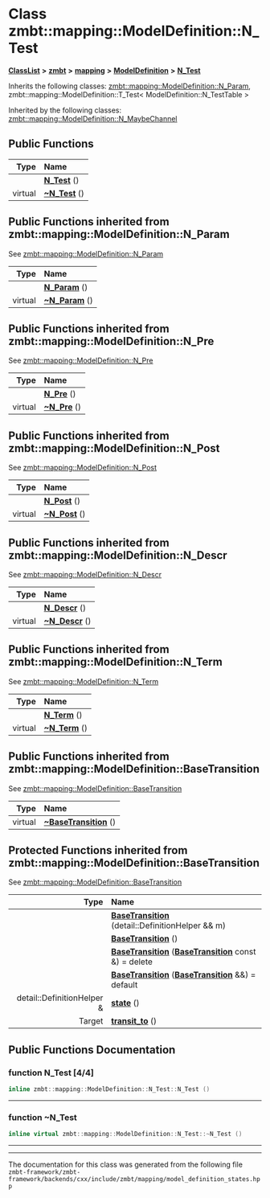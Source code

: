 

# Class zmbt::mapping::ModelDefinition::N\_Test



[**ClassList**](annotated.md) **>** [**zmbt**](namespacezmbt.md) **>** [**mapping**](namespacezmbt_1_1mapping.md) **>** [**ModelDefinition**](classzmbt_1_1mapping_1_1ModelDefinition.md) **>** [**N\_Test**](classzmbt_1_1mapping_1_1ModelDefinition_1_1N__Test.md)








Inherits the following classes: [zmbt::mapping::ModelDefinition::N\_Param](classzmbt_1_1mapping_1_1ModelDefinition_1_1N__Param.md),  zmbt::mapping::ModelDefinition::T_Test< ModelDefinition::N_TestTable >


Inherited by the following classes: [zmbt::mapping::ModelDefinition::N\_MaybeChannel](classzmbt_1_1mapping_1_1ModelDefinition_1_1N__MaybeChannel.md)
























































































































































## Public Functions

| Type | Name |
| ---: | :--- |
|   | [**N\_Test**](#function-n_test-44) () <br> |
| virtual  | [**~N\_Test**](#function-n_test) () <br> |


## Public Functions inherited from zmbt::mapping::ModelDefinition::N_Param

See [zmbt::mapping::ModelDefinition::N\_Param](classzmbt_1_1mapping_1_1ModelDefinition_1_1N__Param.md)

| Type | Name |
| ---: | :--- |
|   | [**N\_Param**](classzmbt_1_1mapping_1_1ModelDefinition_1_1N__Param.md#function-n_param-44) () <br> |
| virtual  | [**~N\_Param**](classzmbt_1_1mapping_1_1ModelDefinition_1_1N__Param.md#function-n_param) () <br> |


## Public Functions inherited from zmbt::mapping::ModelDefinition::N_Pre

See [zmbt::mapping::ModelDefinition::N\_Pre](classzmbt_1_1mapping_1_1ModelDefinition_1_1N__Pre.md)

| Type | Name |
| ---: | :--- |
|   | [**N\_Pre**](classzmbt_1_1mapping_1_1ModelDefinition_1_1N__Pre.md#function-n_pre-44) () <br> |
| virtual  | [**~N\_Pre**](classzmbt_1_1mapping_1_1ModelDefinition_1_1N__Pre.md#function-n_pre) () <br> |


## Public Functions inherited from zmbt::mapping::ModelDefinition::N_Post

See [zmbt::mapping::ModelDefinition::N\_Post](classzmbt_1_1mapping_1_1ModelDefinition_1_1N__Post.md)

| Type | Name |
| ---: | :--- |
|   | [**N\_Post**](classzmbt_1_1mapping_1_1ModelDefinition_1_1N__Post.md#function-n_post-44) () <br> |
| virtual  | [**~N\_Post**](classzmbt_1_1mapping_1_1ModelDefinition_1_1N__Post.md#function-n_post) () <br> |


## Public Functions inherited from zmbt::mapping::ModelDefinition::N_Descr

See [zmbt::mapping::ModelDefinition::N\_Descr](classzmbt_1_1mapping_1_1ModelDefinition_1_1N__Descr.md)

| Type | Name |
| ---: | :--- |
|   | [**N\_Descr**](classzmbt_1_1mapping_1_1ModelDefinition_1_1N__Descr.md#function-n_descr-44) () <br> |
| virtual  | [**~N\_Descr**](classzmbt_1_1mapping_1_1ModelDefinition_1_1N__Descr.md#function-n_descr) () <br> |


## Public Functions inherited from zmbt::mapping::ModelDefinition::N_Term

See [zmbt::mapping::ModelDefinition::N\_Term](classzmbt_1_1mapping_1_1ModelDefinition_1_1N__Term.md)

| Type | Name |
| ---: | :--- |
|   | [**N\_Term**](classzmbt_1_1mapping_1_1ModelDefinition_1_1N__Term.md#function-n_term-44) () <br> |
| virtual  | [**~N\_Term**](classzmbt_1_1mapping_1_1ModelDefinition_1_1N__Term.md#function-n_term) () <br> |


## Public Functions inherited from zmbt::mapping::ModelDefinition::BaseTransition

See [zmbt::mapping::ModelDefinition::BaseTransition](classzmbt_1_1mapping_1_1ModelDefinition_1_1BaseTransition.md)

| Type | Name |
| ---: | :--- |
| virtual  | [**~BaseTransition**](classzmbt_1_1mapping_1_1ModelDefinition_1_1BaseTransition.md#function-basetransition) () <br> |








































































































































































## Protected Functions inherited from zmbt::mapping::ModelDefinition::BaseTransition

See [zmbt::mapping::ModelDefinition::BaseTransition](classzmbt_1_1mapping_1_1ModelDefinition_1_1BaseTransition.md)

| Type | Name |
| ---: | :--- |
|   | [**BaseTransition**](classzmbt_1_1mapping_1_1ModelDefinition_1_1BaseTransition.md#function-basetransition-14) (detail::DefinitionHelper && m) <br> |
|   | [**BaseTransition**](classzmbt_1_1mapping_1_1ModelDefinition_1_1BaseTransition.md#function-basetransition-24) () <br> |
|   | [**BaseTransition**](classzmbt_1_1mapping_1_1ModelDefinition_1_1BaseTransition.md#function-basetransition-34) ([**BaseTransition**](classzmbt_1_1mapping_1_1ModelDefinition_1_1BaseTransition.md) const &) = delete<br> |
|   | [**BaseTransition**](classzmbt_1_1mapping_1_1ModelDefinition_1_1BaseTransition.md#function-basetransition-44) ([**BaseTransition**](classzmbt_1_1mapping_1_1ModelDefinition_1_1BaseTransition.md) &&) = default<br> |
|  detail::DefinitionHelper & | [**state**](classzmbt_1_1mapping_1_1ModelDefinition_1_1BaseTransition.md#function-state) () <br> |
|  Target | [**transit\_to**](classzmbt_1_1mapping_1_1ModelDefinition_1_1BaseTransition.md#function-transit_to) () <br> |
















## Public Functions Documentation




### function N\_Test [4/4]

```C++
inline zmbt::mapping::ModelDefinition::N_Test::N_Test () 
```




<hr>



### function ~N\_Test 

```C++
inline virtual zmbt::mapping::ModelDefinition::N_Test::~N_Test () 
```




<hr>

------------------------------
The documentation for this class was generated from the following file `zmbt-framework/zmbt-framework/backends/cxx/include/zmbt/mapping/model_definition_states.hpp`

